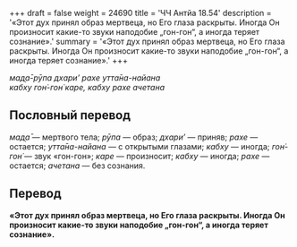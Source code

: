 +++
draft = false
weight = 24690
title = 'ЧЧ Антйа 18.54'
description = '«Этот дух принял образ мертвеца, но Его глаза раскрыты. Иногда Он произносит какие-то звуки наподобие „гон-гон“, а иногда теряет сознание».'
summary = '«Этот дух принял образ мертвеца, но Его глаза раскрыты. Иногда Он произносит какие-то звуки наподобие „гон-гон“, а иногда теряет сознание».'
+++

_мад̣а̄-рӯпа дхари’ рахе утта̄на-найана  
кабху гон̇-гон̇ каре, кабху рахе ачетана_

## Пословный перевод

_мад̣а̄_ — мертвого тела; _рӯпа_ — образ; _дхари’_ — приняв; _рахе_ — остается; _утта̄на_\-_найана_ — с открытыми глазами; _кабху_ — иногда; _гон̇_\-_гон̇_ — звук «гон-гон»; _каре_ — произносит; _кабху_ — иногда; _рахе_ — остается; _ачетана_ — без сознания.

## Перевод

**«Этот дух принял образ мертвеца, но Его глаза раскрыты. Иногда Он произносит какие-то звуки наподобие „гон-гон“, а иногда теряет сознание».**
